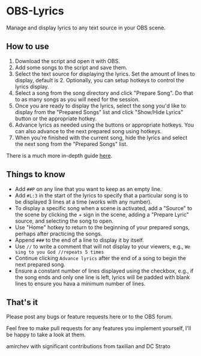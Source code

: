 # OBS-Lyrics
Manage and display lyrics to any text source in your OBS scene. 

## How to use
1. Download the script and open it with OBS.
2. Add some songs to the script and save them.
3. Select the text source for displaying the lyrics. Set the amount of lines to display, default is 2. Optionally, you can setup hotkeys to control the lyrics display. 
4. Select a song from the song directory and click "Prepare Song". Do that to as many songs as you will need for the session.
5. Once you are ready to display the lyrics, select the song you'd like to display from the "Prepared Songs" list and click "Show/Hide Lyrics" button or the appropriate hotkey.
6. Advance lyrics as needed using the buttons or appropriate hotkeys. You can also advance to the next prepared song using hotkeys.
7. When you're finished with the current song, hide the lyrics and select the next song from the "Prepared Songs" list. 

There is a much more in-depth guide [here](https://obsproject.com/forum/resources/display-lyrics-as-subtitles.1005/).

## Things to know
- Add `##P` on any line that you want to keep as an empty line.
- Add `#L:3` in the start of the lyrics to specify that a particular song is to be displayed 3 lines at a time (works with any number).
- To display a specific song when a scene is activated, add a "Source" to the scene by clicking the + sign in the scene, adding a "Prepare Lyric" source, and selecting the song to open.
- Use "Home" hotkey to return to the beginning of your prepared songs, perhaps after practicing the songs.
- Append `###` to the end of a line to display it by itself.
- Use `//` to write a comment that will not display to your viewers, e.g., `We sing to you God //repeats 5 times`
- Continue clicking `Advance lyrics` after the end of a song to begin the next prepared song.
- Ensure a constant number of lines displayed using the checkbox, e.g., if the song ends and only one line is left, lyrics will be padded with blank lines to ensure you hava a minimum number of lines.

## That's it
Please post any bugs or feature requests here or to the OBS forum. 

Feel free to make pull requests for any features you implement yourself, I'll be happy to take a look at them.

amirchev
with significant contributions from taxilian and DC Strato
